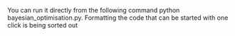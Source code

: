 <p>You can run it directly from the following command
python bayesian_optimisation.py.
Formatting the code that can be started with one click is being sorted out
</p>
